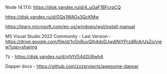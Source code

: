 Node 14.17.0: https://disk.yandex.ru/d/4_uGaF1BFcrpCQ

https://disk.yandex.ru/d/GQs1WAGs3QcKMw

https://learn.microsoft.com/en-us/windows/wsl/install-manual

MS Visual Studio 2022 Community - Last Version - https://drive.google.com/file/d/1yGnRuvQIh4dxDJwdjNiYPrzdRcArUsZo/view?usp=sharing

7z - https://disk.yandex.ru/d/vtVtV54d2U8whA

Dapper docs - https://github.com/zzzprojects/awesome-dapper
